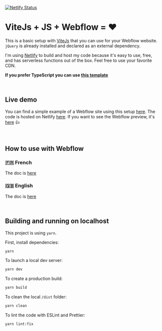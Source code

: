 [![Netlify Status](https://api.netlify.com/api/v1/badges/293cd783-b0d5-4110-b2b6-2ae7dd01e4b0/deploy-status)](https://app.netlify.com/sites/voluble-cuchufli-8c4933/deploys)

# ViteJs + JS + Webflow = ❤️

This is a basic setup with [ViteJs](https://vitejs.dev/) that you can use for your Webflow website.
`jQuery` is already installed and declared as an external dependency.

I'm using [Netlify](https://www.netlify.com/) to build and host my code because it's easy to use, free, and has serverless functions out of the box. Feel free to use your favorite CDN.

**If you prefer TypeScript you can use [this template](https://github.com/armandsalle/vite-typescript-webflow)**

<br />

## Live demo

You can find a simple example of a Webflow site using this setup [here](https://vite-javascript.webflow.io/). The code is hosted on Netlify [here](https://vite-javascript-webflow.netlify.app/main.js). If you want to see the Webflow preview, it's [here](https://preview.webflow.com/preview/vite-javascript?utm_medium=preview_link&utm_source=designer&utm_content=vite-javascript&preview=65fac120c82ee6a81780f5a5cd5ecc59&workflow=preview) 👍

<br />

## How to use with Webflow

### 🇫🇷 French

The doc is [here](https://github.com/armandsalle/vite-javascript-webflow/blob/main/HowToUse_JS_FR.md)

### 🇬🇧 English

The doc is [here](https://github.com/armandsalle/vite-javascript-webflow/blob/main/HowToUse_JS_EN.md)

<br />

## Building and running on localhost

This project is using `yarn`.

First, install dependencies:

```sh
yarn
```

To launch a local dev server:

```sh
yarn dev
```

To create a production build:

```sh
yarn build
```

To clean the local `/dist` folder:

```sh
yarn clean
```

To lint the code with ESLint and Prettier:

```sh
yarn lint:fix
```
